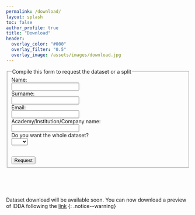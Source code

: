 ```yaml
---
permalink: /download/
layout: splash
toc: false
author_profile: true
title: "Download"
header:
  overlay_color: "#000"
  overlay_filter: "0.5"
  overlay_image: /assets/images/download.jpg
---
```


<script>
function myFunction() {
  var x = document.getElementById("mySelect").value;
  if (x == "yes"){
    document.getElementById("ifYes").style.display = "none";
  }else{
  document.getElementById("ifYes").style.display = "block";
  }
}
</script>


<form action="mailto:someone@example.com" method="post" enctype="text/plain">
  <fieldset>
    <legend>Compile this form to request the dataset or a split</legend>
    <label for="fname">Name:</label><br>
    <input type="text" id="fname" required><br>
    <label for="lname">Surname:</label><br>
    <input type="text" id="lname" required><br>
    <label for="email">Email:</label><br>
    <input type="email" id="email" required><br>
    <label for="company">Academy/Institution/Company name:</label><br>
    <input type="text" id="company"><br>
    Do you want the whole dataset?<br>
    <select id="mySelect" onchange="myFunction();" required>
        <option value=""></option>
        <option value="yes">Yes</option>
        <option value="no">No</option>
    </select>
    <p id="demo"></p>
    <div id="ifYes" style="display: none;">
        <p>Create your own scenario</p>
        <div style="width:100%; height:100%;">
            Town:
            <select name="towns">
                <option value=""></option>
                <option value="town01">Town 01</option>
                <option value="town02">Town 02</option>
                <option value="town03">Town 03</option>
                <option value="town04">Town 04</option>
                <option value="town05">Town 05</option>
                <option value="town06">Town 06</option>
                <option value="town07">Town 07</option>
            </select>
            <br><br>
            Weather and illumination condition:
            <select name="weather">
                <option value=""></option>
                <option value="weather1">Clear Noon</option>
                <option value="weather2">Clear Sunset</option>
                <option value="weather3">Hard Rain Noon</option>
            </select>
            <br><br>
            Vehicle Viewpoint:
            <select name="viewpoint">
                <option value=""></option>
                <option value="audi">Audi TT</option>
                <option value="mustang">Ford Mustang</option>
                <option value="jeep">Jeep Wrangler Rubicon</option>
                <option value="volkswagen">Volkswagen T2</option>
                <option value="bus">Bus</option>
            </select>
            <br><br>
        </div>
    </div>
    <br>
    <input type="submit" value="Request" class="btn--disabled">
  </fieldset>
</form>

<br>
<br>
<br>

Dataset download will be available soon. You can now download a preview of IDDA following the [link](www.prova.com)
{: .notice--warning}